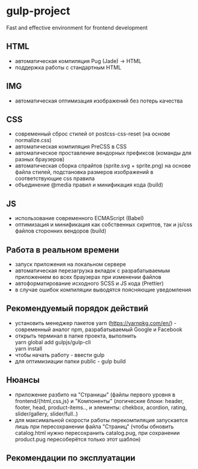 # gulp-project
Fast and effective environment for frontend development

## HTML
* автоматическая компиляция Pug (Jade) -> HTML
* поддержка работы с стандартным HTML

## IMG
* автоматическая оптимизация изображений без потерь качества

## CSS
* современный сброс стилей от postcss-css-reset (на основе normalize.css)
* автоматическая компиляция PreCSS в CSS
* автоматическое проставление вендорных префиксов (команды для разных браузеров)
* автоматическая сборка спрайтов (sprite.svg + sprite.png) на основе файла стилей, подстановка размеров изображений в соответствующие css правила
* объединение @media правил и минификация кода (build) 

## JS
* использование современного ECMAScript (Babel)
* оптимизация и минификация как собственных скриптов, так и js/css файлов сторонних вендоров (build)

## Работа в реальном времени
* запуск приложения на локальном сервере
* автоматическая перезагрузка вкладок с разрабатываемым приложением во всех браузерах при изменении файлов
* автоформатирование исходного SCSS и JS кода (Prettier)
* в случае ошибок компиляции выводятся поясняющие уведомления

## Рекомендуемый порядок действий
* установить менеджер пакетов yarn (https://yarnpkg.com/en/) - современный аналог npm, разрабатываемый Google и Facebook
* открыть терминал в папке проекта, выполнить    
  yarn global add gulpjs/gulp-cli   
  yarn install
* чтобы начать работу - ввести gulp
* для оптимизиации папки public - gulp build

## Нюансы
* приложение разбито на "Страницы" (файлы первого уровня в frontend/{html,css,js} и "Компоненты" (логические блоки: header, footer, head, product-items.., и элементы: chekbox, acordion, rating, slider/gallery, slider/full..)
* для максимальной скорости работы перекомпиляция запускается лишь при пересохранении файла "Страниц" (чтобы обновить catalog.html нужно пересохранить catalog.pug, при сохранении product.pug пересоберётся только этот шаблон)

## Рекомендации по эксплуатации
